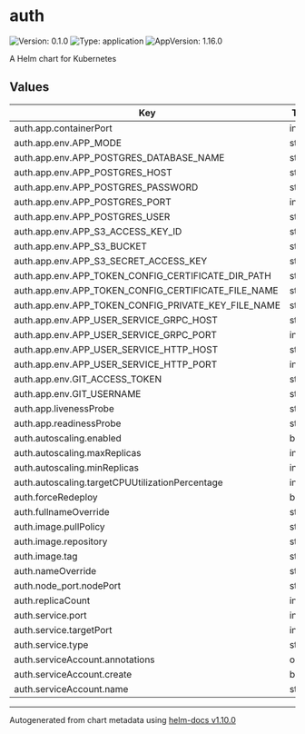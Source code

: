 # auth

![Version: 0.1.0](https://img.shields.io/badge/Version-0.1.0-informational?style=flat-square) ![Type: application](https://img.shields.io/badge/Type-application-informational?style=flat-square) ![AppVersion: 1.16.0](https://img.shields.io/badge/AppVersion-1.16.0-informational?style=flat-square)

A Helm chart for Kubernetes

## Values

| Key | Type | Default | Description |
|-----|------|---------|-------------|
| auth.app.containerPort | int | `80` |  |
| auth.app.env.APP_MODE | string | `"debug"` |  |
| auth.app.env.APP_POSTGRES_DATABASE_NAME | string | `"blueprint"` |  |
| auth.app.env.APP_POSTGRES_HOST | string | `"localhost"` |  |
| auth.app.env.APP_POSTGRES_PASSWORD | string | `"password"` |  |
| auth.app.env.APP_POSTGRES_PORT | int | `5432` |  |
| auth.app.env.APP_POSTGRES_USER | string | `"user"` |  |
| auth.app.env.APP_S3_ACCESS_KEY_ID | string | `"<AWS_ACCESS_KEY_ID>"` |  |
| auth.app.env.APP_S3_BUCKET | string | `"<S3_BUCKET>"` |  |
| auth.app.env.APP_S3_SECRET_ACCESS_KEY | string | `"<AWS_SECRET>"` |  |
| auth.app.env.APP_TOKEN_CONFIG_CERTIFICATE_DIR_PATH | string | `"/rsa"` |  |
| auth.app.env.APP_TOKEN_CONFIG_CERTIFICATE_FILE_NAME | string | `"rsa.crt"` |  |
| auth.app.env.APP_TOKEN_CONFIG_PRIVATE_KEY_FILE_NAME | string | `"rsa.key"` |  |
| auth.app.env.APP_USER_SERVICE_GRPC_HOST | string | `"user"` |  |
| auth.app.env.APP_USER_SERVICE_GRPC_PORT | int | `9180` |  |
| auth.app.env.APP_USER_SERVICE_HTTP_HOST | string | `"localhost"` |  |
| auth.app.env.APP_USER_SERVICE_HTTP_PORT | int | `9080` |  |
| auth.app.env.GIT_ACCESS_TOKEN | string | `"<YOUR_GIT_ACCESS_TOKEN>"` |  |
| auth.app.env.GIT_USERNAME | string | `"<YOUR_GIT_USERNAME>"` |  |
| auth.app.livenessProbe | string | `"/"` |  |
| auth.app.readinessProbe | string | `"/"` |  |
| auth.autoscaling.enabled | bool | `false` |  |
| auth.autoscaling.maxReplicas | int | `100` |  |
| auth.autoscaling.minReplicas | int | `1` |  |
| auth.autoscaling.targetCPUUtilizationPercentage | int | `80` |  |
| auth.forceRedeploy | bool | `false` |  |
| auth.fullnameOverride | string | `"auth"` |  |
| auth.image.pullPolicy | string | `"Always"` |  |
| auth.image.repository | string | `"ghcr.io/unitedcollab/auth"` |  |
| auth.image.tag | string | `"test"` |  |
| auth.nameOverride | string | `"auth"` |  |
| auth.node_port.nodePort | string | `nil` |  |
| auth.replicaCount | int | `1` |  |
| auth.service.port | int | `80` |  |
| auth.service.targetPort | int | `80` |  |
| auth.service.type | string | `"ClusterIP"` |  |
| auth.serviceAccount.annotations | object | `{}` |  |
| auth.serviceAccount.create | bool | `true` |  |
| auth.serviceAccount.name | string | `""` |  |

----------------------------------------------
Autogenerated from chart metadata using [helm-docs v1.10.0](https://github.com/norwoodj/helm-docs/releases/v1.10.0)
